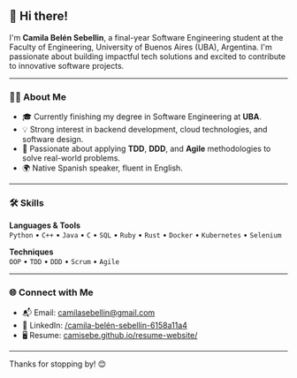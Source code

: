 ## 👋 Hi there!

I'm **Camila Belén Sebellin**, a final-year Software Engineering student at the Faculty of Engineering, University of Buenos Aires (UBA), Argentina. I'm passionate about building impactful tech solutions and excited to contribute to innovative software projects.

---

### 👩‍💻 About Me

- 🎓 Currently finishing my degree in Software Engineering at **UBA**.
- 💡 Strong interest in backend development, cloud technologies, and software design.
- 🧠 Passionate about applying **TDD**, **DDD**, and **Agile** methodologies to solve real-world problems.
- 🌍 Native Spanish speaker, fluent in English.

---

### 🛠️ Skills

**Languages & Tools**  
`Python` • `C++` • `Java` • `C` • `SQL` • `Ruby` • `Rust` • `Docker` • `Kubernetes` • `Selenium`

**Techniques**  
`OOP` • `TDD` • `DDD` • `Scrum` • `Agile`

---

### 🌐 Connect with Me

- 📬 Email: [camilasebellin@gmail.com](mailto:camilasebellin@gmail.com)  
- 💼 LinkedIn: [/camila-belén-sebellin-6158a11a4](https://www.linkedin.com/in/camila-belén-sebellin-6158a11a4)  
- 🖥 Resume: [camisebe.github.io/resume-website/](https://camisebe.github.io/resume-website/)

---

Thanks for stopping by! 😊
